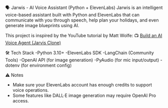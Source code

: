 🗣️ Jarwis - AI Voice Assistant (Python + ElevenLabs)
Jarwis is an intelligent voice-based assistant built with Python and ElevenLabs that can communicate with you through speech, help plan your holidays, and even generate image blueprints using AI.

This project is inspired by the YouTube tutorial by Matt Wolfe:
📺 [Build an AI Voice Agent (Jarvis Clone)](https://www.youtube.com/watch?v=ECBmgtxd_Zk)


🛠️ Tech Stack
    -Python 3.10+
    -ElevenLabs SDK
    -LangChain (Community Tools)
    -OpenAI API (for image generation)
    -PyAudio (for mic input/output)
    -dotenv (for environment config)


⚠️ Notes
  *  Make sure your ElevenLabs account has enough credits to support voice operations.
  *  Some features like DALL·E image generation may require OpenAI Pro access.
